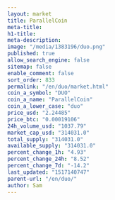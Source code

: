 ```yaml
---
layout: market
title: ParallelCoin
meta-title: 
h1-title: 
meta-description: 
image: "/media/1383196/duo.png"
published: true
allow_search_engine: false
sitemap: false
enable_comment: false
sort_order: 833
permalink: "/en/duo/market.html"
coin_a_symbol: "DUO"
coin_a_name: "ParallelCoin"
coin_a_lower_case: "duo"
price_usd: "2.24485"
price_btc: "0.00019106"
24h_volume_usd: "1037.79"
market_cap_usd: "314031.0"
total_supply: "314031.0"
available_supply: "314031.0"
percent_change_1h: "4.93"
percent_change_24h: "8.52"
percent_change_7d: "-14.2"
last_updated: "1517140747"
parent-url: "/en/duo/"
author: Sam
---
```


